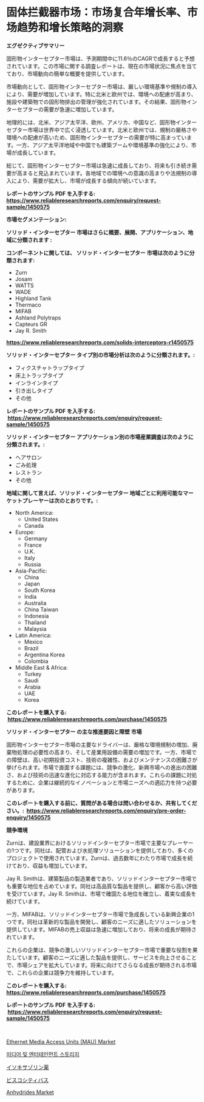 <p><h1>固体拦截器市场：市场复合年增长率、市场趋势和增长策略的洞察</h1></p><p><strong>エグゼクティブサマリー</strong></p>
<p><p>固形物インターセプター市場は、予測期間中に11.6％のCAGRで成長すると予想されています。この市場に関する調査レポートは、現在の市場状況に焦点を当てており、市場動向の簡単な概要を提供しています。</p><p>市場動向として、固形物インターセプター市場は、厳しい環境基準や規制の導入により、需要が増加しています。特に北米と欧州では、環境への配慮が高まり、施設や建築物での固形物排出の管理が強化されています。その結果、固形物インターセプターの需要が急速に増加しています。</p><p>地理的には、北米、アジア太平洋、欧州、アメリカ、中国など、固形物インターセプター市場は世界中で広く浸透しています。北米と欧州では、規制の厳格さや環境への配慮が高いため、固形物インターセプターの需要が特に高まっています。一方、アジア太平洋地域や中国でも建築ブームや環境基準の強化により、市場が成長しています。</p><p>総じて、固形物インターセプター市場は急速に成長しており、将来も引き続き需要が高まると見込まれています。各地域での環境への意識の高まりや法規制の導入により、需要が拡大し、市場が成長する傾向が続いています。</p></p>
<p><strong>レポートのサンプル PDF を入手する: <a href="https://www.reliableresearchreports.com/enquiry/request-sample/1450575">https://www.reliableresearchreports.com/enquiry/request-sample/1450575</a></strong></p>
<p><strong>市場セグメンテーション:</strong></p>
<p><strong> ソリッド・インターセプター 市場はさらに概要、展開、アプリケーション、地域に分類されます :</strong></p>
<p><strong>コンポーネントに関しては、 ソリッド・インターセプター 市場は次のように分類されます: &nbsp;</strong></p>
<p><ul><li>Zurn</li><li>Josam</li><li>WATTS</li><li>WADE</li><li>Highland Tank</li><li>Thermaco</li><li>MIFAB</li><li>Ashland Polytraps</li><li>Capteurs GR</li><li>Jay R. Smith</li></ul></p>
<p><strong><a href="https://www.reliableresearchreports.com/solids-interceptors-r1450575">https://www.reliableresearchreports.com/solids-interceptors-r1450575</a></strong></p>
<p><strong> ソリッド・インターセプター タイプ別の市場分析は次のように分類されます。:</strong></p>
<p><ul><li>フィクスチャトラップタイプ</li><li>床上トラップタイプ</li><li>インラインタイプ</li><li>引き出しタイプ</li><li>その他</li></ul></p>
<p><strong>レポートのサンプル PDF を入手する: &nbsp;<a href="https://www.reliableresearchreports.com/enquiry/request-sample/1450575">https://www.reliableresearchreports.com/enquiry/request-sample/1450575</a></strong></p>
<p><strong> ソリッド・インターセプター アプリケーション別の市場産業調査は次のように分類されます。:</strong></p>
<p><ul><li>ヘアサロン</li><li>ごみ処理</li><li>レストラン</li><li>その他</li></ul></p>
<p><strong>地域に関して言えば、ソリッド・インターセプター 地域ごとに利用可能なマーケットプレーヤーは次のとおりです。:</strong></p>
<p><ul>
    <li>
        North America:
        <ul>
            <li>United States</li>
            <li>Canada</li>
        </ul>
    </li>
    <li>
        Europe:
        <ul>
            <li>Germany</li>
            <li>France</li>
            <li>U.K.</li>
            <li>Italy</li>
            <li>Russia</li>
        </ul>
    </li>
    <li>
        Asia-Pacific:
        <ul>
            <li>China</li>
            <li>Japan</li>
            <li>South Korea</li>
            <li>India</li>
            <li>Australia</li>
            <li>China Taiwan</li>
            <li>Indonesia</li>
            <li>Thailand</li>
            <li>Malaysia</li>
        </ul>
    </li>
    <li>
        Latin America:
        <ul>
            <li>Mexico</li>
            <li>Brazil</li>
            <li>Argentina Korea</li>
            <li>Colombia</li>
        </ul>
    </li>
    <li>
        Middle East & Africa:
        <ul>
            <li>Turkey</li>
            <li>Saudi</li>
            <li>Arabia</li>
            <li>UAE</li>
            <li>Korea</li>
        </ul>
    </li>
    </ul></p>
<p><strong>このレポートを購入する: &nbsp;<a href="https://www.reliableresearchreports.com/purchase/1450575">https://www.reliableresearchreports.com/purchase/1450575</a></strong></p>
<p><strong>ソリッド・インターセプター の主な推進要因と障壁 市場</strong></p>
<p><p>固形物インターセプター市場の主要なドライバーは、厳格な環境規制の増加、廃棄物処理の必要性の高まり、そして産業用設備の需要の増加です。一方、市場での障壁は、高い初期投資コスト、技術の複雑性、およびメンテナンスの困難さが挙げられます。市場で直面する課題には、競争の激化、新興市場への進出の困難さ、および技術の迅速な進化に対応する能力が含まれます。これらの課題に対処するために、企業は継続的なイノベーションと市場ニーズへの適応力を持つ必要があります。</p></p>
<p><strong>このレポートを購入する前に、質問がある場合は問い合わせるか、共有してください。:&nbsp; <a href="https://www.reliableresearchreports.com/enquiry/pre-order-enquiry/1450575">https://www.reliableresearchreports.com/enquiry/pre-order-enquiry/1450575</a></strong></p>
<p><strong>競争環境</strong></p>
<p><p>Zurnは、建設業界におけるソリッドインターセプター市場で主要なプレーヤーの1つです。同社は、配管および水処理ソリューションを提供しており、多くのプロジェクトで使用されています。Zurnは、過去数年にわたり市場で成長を続けており、収益も増加しています。</p><p>Jay R. Smithは、建築製品の製造業者であり、ソリッドインターセプター市場でも重要な地位を占めています。同社は高品質な製品を提供し、顧客から高い評価を受けています。Jay R. Smithは、市場で確固たる地位を確立し、着実な成長を続けています。</p><p>一方、MIFABは、ソリッドインターセプター市場で急成長している新興企業の1つです。同社は革新的な製品を開発し、顧客のニーズに適したソリューションを提供しています。MIFABの売上収益は急速に増加しており、将来の成長が期待されています。</p><p>これらの企業は、競争の激しいソリッドインターセプター市場で重要な役割を果たしています。顧客のニーズに適した製品を提供し、サービスを向上させることで、市場シェアを拡大しています。将来に向けてさらなる成長が期待される市場で、これらの企業は競争力を維持しています。</p></p>
<p><strong>このレポートを購入する: &nbsp; <a href="https://www.reliableresearchreports.com/purchase/1450575">https://www.reliableresearchreports.com/purchase/1450575</a></strong></p>
<p><strong>レポートのサンプル PDF を入手する: &nbsp;<a href="https://www.reliableresearchreports.com/enquiry/request-sample/1450575">https://www.reliableresearchreports.com/enquiry/request-sample/1450575</a></strong><strong></strong></p>
<p>&nbsp;</p>
<p><p><a href="https://github.com/Krish2023na/Market-Research-Report-List-3/blob/main/ethernet-media-access-units-mau-market.md">Ethernet Media Access Units (MAU) Market</a></p><p><a href="https://github.com/vs10l4sfg5c/Market-Research-Report-List-1/blob/main/893804118898.md">미디어 및 엔터테인먼트 스토리지</a></p><p><a href="https://medium.com/@camron674/%E3%82%A4%E3%82%BD%E3%82%AD%E3%82%B5%E3%82%BE%E3%83%AA%E3%83%B3%E8%96%AC%E5%B8%82%E5%A0%B4-2031%E5%B9%B4%E3%81%BE%E3%81%A7%E4%BA%88%E6%B8%AC%E3%81%95%E3%82%8C%E3%82%8B%E6%88%90%E5%8A%9F%E3%81%97%E3%81%9F%E3%83%93%E3%82%B8%E3%83%8D%E3%82%B9%E6%88%A6%E7%95%A5%E3%81%AE%E9%8D%B5-da6855ac36cf">イソキサゾリン薬</a></p><p><a href="https://github.com/cnnriuez22368/Market-Research-Report-List-1/blob/main/902265620523.md">ビスコシティバス</a></p><p><a href="https://natural-crush-b99.notion.site/Anhydrides-Market-Size-2024-2031-Global-Industrial-Analysis-Key-Geographical-Regions-Market-Shar-9cd66a8788eb4746ae2508b7d2793928">Anhydrides Market</a></p></p>